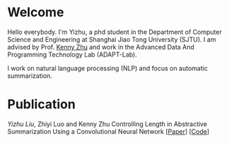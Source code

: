 # Welcome
Hello everybody. I'm Yizhu, a phd student in the Department of Computer Science and Engineering at Shanghai Jiao Tong University (SJTU). I am advised by Prof. [Kenny Zhu](http://www.cs.sjtu.edu.cn/~kzhu/) and work in the Advanced Data And Programming Technology Lab (ADAPT-Lab).

I work on natural language processing (NLP) and focus on automatic summarization.

# Publication

*Yizhu Liu*, Zhiyi Luo and Kenny Zhu 
Controlling Length in Abstractive Summarization Using a Convolutional Neural Network
[[Paper](https://www.aclweb.org/anthology/D18-1444/)] [[Code](https://github.com/YizhuLiu/sumlen)]
